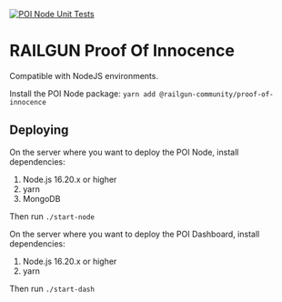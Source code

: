 [![POI Node Unit Tests](https://github.com/Railgun-Community/proof-of-innocence/actions/workflows/poi-node-unit-tests.yml/badge.svg?branch=main)](https://github.com/Railgun-Community/proof-of-innocence/actions)

# RAILGUN Proof Of Innocence

Compatible with NodeJS environments.

Install the POI Node package:
`yarn add @railgun-community/proof-of-innocence`

## Deploying

On the server where you want to deploy the POI Node, install dependencies:

1. Node.js 16.20.x or higher
2. yarn
3. MongoDB

Then run `./start-node`

On the server where you want to deploy the POI Dashboard, install dependencies:

1. Node.js 16.20.x or higher
2. yarn

Then run `./start-dash`
